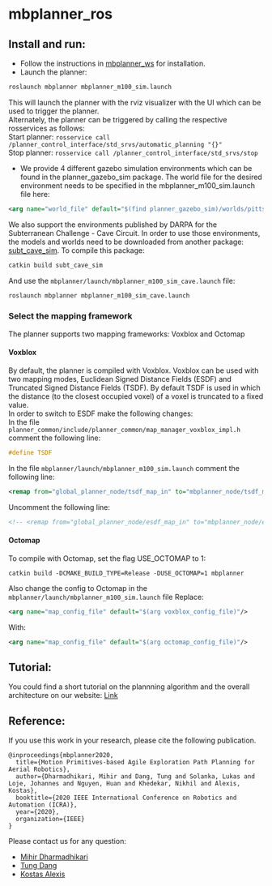 # mbplanner_ros

## Install and run:
- Follow the instructions in [mbplanner_ws](https://github.com/unr-arl/mbplanner_ws.git) for installation.
- Launch the planner:
```bash
roslaunch mbplanner mbplanner_m100_sim.launch
```
This will launch the planner with the rviz visualizer with the UI which can be used to trigger the planner.  
Alternately, the planner can be triggered by calling the respective rosservices as follows:  
Start planner: ```rosservice call /planner_control_interface/std_srvs/automatic_planning "{}" ```  
Stop planner: ```rosservice call /planner_control_interface/std_srvs/stop ```

- We provide 4 different gazebo simulation environments which can be found in the planner_gazebo_sim package. The world file for the desired environment needs to be specified in the mbplanner_m100_sim.launch file here:
```xml
<arg name="world_file" default="$(find planner_gazebo_sim)/worlds/pittsburgh_mine.world"/>
```  
We also support the environments published by DARPA for the Subterranean Challenge - Cave Circuit. In order to use those environments, the models and worlds need to be downloaded from another package: [subt_cave_sim](https://github.com/unr-arl/subt_cave_sim.git). To compile this package: 
```bash
catkin build subt_cave_sim
```
And use the ```mbplanner/launch/mbplanner_m100_sim_cave.launch``` file:
```bash
roslaunch mbplanner mbplanner_m100_sim_cave.launch
```

### Select the mapping framework
The planner supports two mapping frameworks: Voxblox and Octomap
#### Voxblox
By default, the planner is compiled with Voxblox. Voxblox can be used with two mapping modes, Euclidean Signed Distance Fields (ESDF) and Truncated Signed Distance Fields (TSDF). By default TSDF is used in which the distance (to the closest occupied voxel) of a voxel is truncated to a fixed value.  
In order to switch to ESDF make the following changes:  
In the file ``` planner_common/include/planner_common/map_manager_voxblox_impl.h``` comment the following line:  
```C++
#define TSDF
```  
In the file ```mbplanner/launch/mbplanner_m100_sim.launch``` comment the following line:  
```xml
<remap from="global_planner_node/tsdf_map_in" to="mbplanner_node/tsdf_map_out"/>
```  
Uncomment the following line:
```xml
<!-- <remap from="global_planner_node/esdf_map_in" to="mbplanner_node/esdf_map_out"/> -->
```  
#### Octomap
To compile with Octomap, set the flag USE_OCTOMAP to 1:
```
catkin build -DCMAKE_BUILD_TYPE=Release -DUSE_OCTOMAP=1 mbplanner
```
Also change the config to Octomap in the ```mbplanner/launch/mbplanner_m100_sim.launch``` file
Replace: 
```xml
<arg name="map_config_file" default="$(arg voxblox_config_file)"/>
```
With:
```xml
<arg name="map_config_file" default="$(arg octomap_config_file)"/>
```

## Tutorial:
You could find a short tutorial on the plannning algorithm and the overall architecture on our website: [Link](https://www.autonomousrobotslab.com/subtplanning.html)

## Reference:
If you use this work in your research, please cite the following publication.
```
@inproceedings{mbplanner2020,
  title={Motion Primitives-based Agile Exploration Path Planning for Aerial Robotics},
  author={Dharmadhikari, Mihir and Dang, Tung and Solanka, Lukas and Loje, Johannes and Nguyen, Huan and Khedekar, Nikhil and Alexis, Kostas},
  booktitle={2020 IEEE International Conference on Robotics and Automation (ICRA)},
  year={2020},
  organization={IEEE}
}
```

Please contact us for any question:
* [Mihir Dharmadhikari](mailto:mihir.dharmadhikari@gmail.com)
* [Tung Dang](mailto:tung.dang@nevada.unr.edu)
* [Kostas Alexis](mailto:kalexis@unr.edu)
